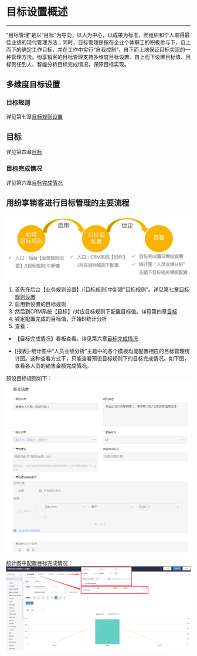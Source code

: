 
# 目标设置概述 

---

“目标管理”是以“目标”为导向，以人为中心，以成果为标准，而组织和个人取得最佳业绩的现代管理方法；同时，目标管理是指在企业个体职工的积极参与下，自上而下的确定工作目标，并在工作中实行“自我控制”，自下而上地保证目标实现的一种管理方法。纷享销客的目标管理支持多维度目标设置、自上而下设置目标值、目标责任到人、智能分析目标完成情况，保障目标实现。


## 多维度目标设置
### 目标规则
详见第七章[目标规则设置](7-3-12目标规则设置.md)


## 目标
详见第四章[目标](4-8目标.md)

### 目标完成情况
详见第六章[目标完成情况](6-9目标完成情况.md)


用纷享销客进行目标管理的主要流程
------------------

![目标管理](.\images\目标管理1.png)
  1. 首先在后台【业务规则设置】/[目标规则]中新建"目标规则”。详见第七章[目标规则设置](7-3-12目标规则设置.md)
  2. 启用新设置的目标规则
  3. 然后到CRM系统【目标】/对应目标规则下配置目标值。详见第四章[目标](4-8目标.md)
  4. 锁定配置完成的目标值，开始BI统计分析
  5. 查看：

- 【目标完成情况】看板查看。详见第六章[目标完成情况](6-9目标完成情况.md)


- [报表]-统计图中“人员业绩分析”主题中的各个模板均能配置相应的目标管理统计图。这种查看方式下，只能查看预设目标规则下的目标完成情况。如下图，查看各人员的销售金额完成情况，

预设目标规则如下：
![目标管理](.\images\预设目标规则.png)
统计图中配置目标完成情况：
![目标管理](.\images\预设目标统计图查看.png)